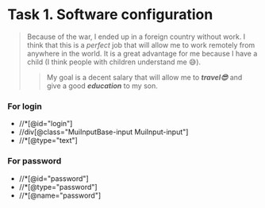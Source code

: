 # Task 1. Software configuration
> Because of the war, I ended up in a foreign country without work. I think that this is a *perfect* job that will allow me to work remotely from anywhere in the world. It is a great advantage for me because I have a child (I think people with children understand me 😅). 
>> My goal is a decent salary that will allow me to ___travel😎___ and give a good ___education___ to my son.

### For login
- //*[@id="login"] 
- //div[@class="MuiInputBase-input MuiInput-input"]
- //*[@type="text"]
### For password
- //*[@id="password"]
- //*[@type="password"]
- //*[@name="password"]
